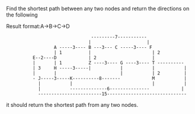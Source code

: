  Find the shortest path between any two nodes and return the directions on the following
 

 Result format:A->B->C->D


                                    ---------7-----------
                                   |                     |
                      A -----3---- B ---3--- C -----3---- F
                      | 1          |                       | 2
              E--2----D            | 2                     |
              |       | 1          Z ----3---- G ----3---- T ----------
              | 3     H -----3-----|           |           |           |
              |       |                        |           | 2         |
              - J-----3-----K----------8-------            M           |
                |           |                              |           |
                |           --------------6---------------            |
                ------------------------15------------------------------


it should return the shortest path from any two nodes.
